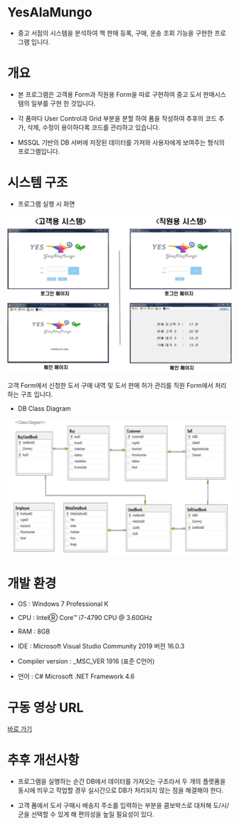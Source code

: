 # YesAlaMungo

- 중고 서점의 시스템을 분석하여 책 판매 등록, 구매, 운송 조회 기능을 구현한 프로그램 입니다.

# 개요

- 본 프로그램은 고객용 Form과 직원용 Form을 따로 구현하여 중고 도서 판매시스템의 일부를 구현 한 것입니다.

- 각 폼마다 User Control과 Grid 부분을 분할 하여 폼을 작성하여 추후의 코드 추가, 삭제, 수정이 용이하다록 코드를 관리하고 있습니다.

- MSSQL 기반의 DB 서버에 저장된 데이터를 가져와 사용자에게 보여주는 형식의 프로그램입니다.

# 시스템 구조

- 프로그램 실행 시 화면

![Image](./ppt/what_그림_1.png)

고객 Form에서 신청한 도서 구매 내역 및 도서 판매 허가 관리를 직원 Form에서 처리하는 구조 입니다.

- DB Class Diagram

![Image](./ppt/Class_Diagram.png)

# 개발 환경

- OS : Windows 7 Professional K

- CPU : IntelⓇ Core™ i7-4790 CPU @ 3.60GHz

- RAM : 8GB

- IDE : Microsoft Visual Studio Community 2019 버전 16.0.3

- Compiler version : _MSC_VER 1916 (표준 C언어)

- 언어 : C# Microsoft .NET Framework 4.6

# 구동 영상 URL

[바로 가기](https://youtu.be/vlwha9ZP828)

# 추후 개선사항

- 프로그램을 실행하는 순간 DB에서 데이터를 가져오는 구조라서 두 개의 플랫폼을 동시에 띄우고 작업할 경우 실시간으로 DB가 처리되지 않는 점을 해결해야 한다.

- 고객 폼에서 도서 구매시 배송지 주소를 입력하는 부분을 콤보박스로 대처해 도/시/군을 선택할 수 있게 해 편의성을 높일 필요성이 있다.
